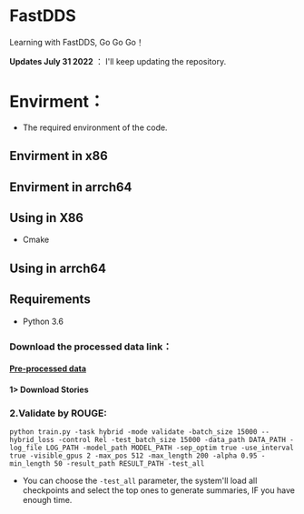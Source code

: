 # FastDDS

Learning with FastDDS, Go Go Go！

**Updates July 31 2022** ： I'll keep updating the repository.  
# Envirment：

* The required environment of the code.

## Envirment in x86

## Envirment in arrch64

## Using in X86
* Cmake

## Using in arrch64


## Requirements
* Python 3.6

### Download the processed data link：
#### [Pre-processed data](https://drive.google.com/open?id=1DN7ClZCCXsk2KegmC6t4ClBwtAf5galI)

#### 1> Download Stories

### 2.Validate by ROUGE:
```
python train.py -task hybrid -mode validate -batch_size 15000 --hybrid_loss -control Rel -test_batch_size 15000 -data_path DATA_PATH -log_file LOG_PATH -model_path MODEL_PATH -sep_optim true -use_interval true -visible_gpus 2 -max_pos 512 -max_length 200 -alpha 0.95 -min_length 50 -result_path RESULT_PATH -test_all 
```
* You can choose the `-test_all` parameter, the system'll load all checkpoints and select the top ones to generate summaries, IF you have enough time.












